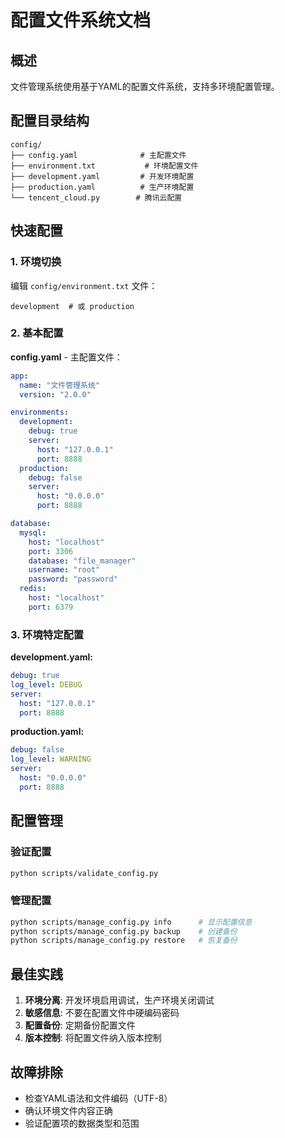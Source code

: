 # 配置文件系统文档

## 概述

文件管理系统使用基于YAML的配置文件系统，支持多环境配置管理。

## 配置目录结构

```
config/
├── config.yaml              # 主配置文件
├── environment.txt           # 环境配置文件
├── development.yaml         # 开发环境配置
├── production.yaml          # 生产环境配置
└── tencent_cloud.py        # 腾讯云配置
```

## 快速配置

### 1. 环境切换

编辑 `config/environment.txt` 文件：
```
development  # 或 production
```

### 2. 基本配置

**config.yaml** - 主配置文件：
```yaml
app:
  name: "文件管理系统"
  version: "2.0.0"

environments:
  development:
    debug: true
    server:
      host: "127.0.0.1"
      port: 8888
  production:
    debug: false
    server:
      host: "0.0.0.0"
      port: 8888

database:
  mysql:
    host: "localhost"
    port: 3306
    database: "file_manager"
    username: "root"
    password: "password"
  redis:
    host: "localhost"
    port: 6379
```

### 3. 环境特定配置

**development.yaml:**
```yaml
debug: true
log_level: DEBUG
server:
  host: "127.0.0.1"
  port: 8888
```

**production.yaml:**
```yaml
debug: false
log_level: WARNING
server:
  host: "0.0.0.0"
  port: 8888
```

## 配置管理

### 验证配置
```bash
python scripts/validate_config.py
```

### 管理配置
```bash
python scripts/manage_config.py info      # 显示配置信息
python scripts/manage_config.py backup    # 创建备份
python scripts/manage_config.py restore   # 恢复备份
```

## 最佳实践

1. **环境分离**: 开发环境启用调试，生产环境关闭调试
2. **敏感信息**: 不要在配置文件中硬编码密码
3. **配置备份**: 定期备份配置文件
4. **版本控制**: 将配置文件纳入版本控制

## 故障排除

- 检查YAML语法和文件编码（UTF-8）
- 确认环境文件内容正确
- 验证配置项的数据类型和范围
